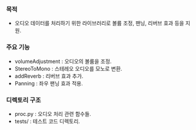### 목적

 - 오디오 데이터를 처리하기 위한 라이브러리로 볼륨 조정, 팬닝, 리버브 효과 등을 지원.

### 주요 기능
 
- volumeAdjustment : 오디오의 볼륨을 조정.
- StereoToMono : 스테레오 오디오를 모노로 변환.
- addReverb : 리버브 효과 추가.
- Panning : 좌우 팬닝 효과 적용.

### 디렉토리 구조

- proc.py : 오디오 처리 관련 함수들.
- tests/ : 테스트 코드 디렉토리.